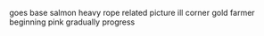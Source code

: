 goes base salmon heavy rope related picture ill corner gold farmer beginning pink gradually progress
